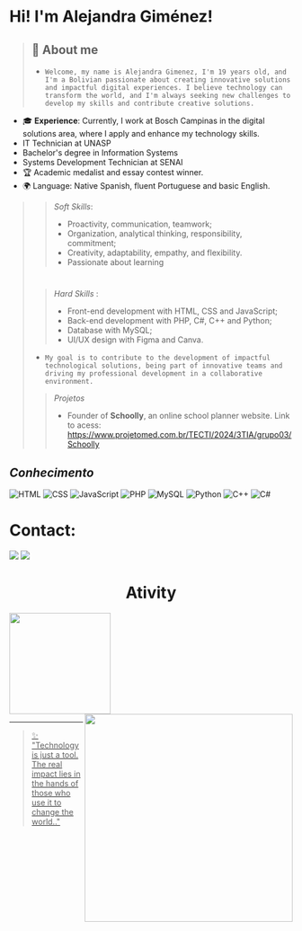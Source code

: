 # Hi! I'm Alejandra Giménez! 

>## 🚀 About me
>- `Welcome, my name is Alejandra Gimenez, I'm 19 years old, and I'm a Bolivian passionate about creating innovative solutions and impactful digital experiences. I believe technology can transform the world, and I'm always seeking new challenges to develop my skills and contribute creative solutions.`
- 🎓 **Experience**: Currently, I work at Bosch Campinas in the digital solutions area, where I apply and enhance my technology skills.
 - IT Technician at UNASP
 - Bachelor's degree in Information Systems
 - Systems Development Technician at SENAI
- 🏆 Academic medalist and essay contest winner.
- 🌍 Language: Native Spanish, fluent Portuguese and basic English.
>>_Soft Skills_:
  >>- Proactivity, communication, teamwork;
  >>- Organization, analytical thinking, responsibility, commitment;
  >>- Creativity, adaptability, empathy, and flexibility.
  >>- Passionate about learning
>#
>>_Hard Skills_ :
  >>- Front-end development with HTML, CSS and JavaScript;
  >>- Back-end development with PHP, C#, C++ and Python;
  >>- Database with MySQL;
  >>- UI/UX design with Figma and Canva.
>- `My goal is to contribute to the development of impactful technological solutions, being part of innovative teams and driving my professional development in a collaborative environment.`
>>_Projetos_
  >>- Founder of **Schoolly**, an online school planner website. Link to acess: https://www.projetomed.com.br/TECTI/2024/3TIA/grupo03/Schoolly

## _Conhecimento_
![HTML](https://img.shields.io/badge/HTML5-E34F26?style=for-the-badge&logo=html5&logoColor=white)
![CSS](https://img.shields.io/badge/CSS3-1572B6?style=for-the-badge&logo=css3&logoColor=white)
![JavaScript](https://img.shields.io/badge/JavaScript-F7DF1E?style=for-the-badge&logo=javascript&logoColor=black)
![PHP](https://img.shields.io/badge/PHP-777BB4?style=for-the-badge&logo=php&logoColor=white)
![MySQL](https://img.shields.io/badge/MySQL-4479A1?style=for-the-badge&logo=mysql&logoColor=white)
![Python](https://img.shields.io/badge/Python-3776AB?style=for-the-badge&logo=python&logoColor=white)
![C++](https://img.shields.io/badge/C%2B%2B-00599C?style=for-the-badge&logo=c%2B%2B&logoColor=white)
![C#](https://img.shields.io/badge/C%23-239120?style=for-the-badge&logo=csharp&logoColor=white)

#

# Contact: 
<div> 
  <a href="https://www.linkedin.com/in/alejandra-gim%C3%A9nez-a76b4828a/" target="_blank"><img src="https://img.shields.io/badge/-LinkedIn-%230077B5?style=for-the-badge&logo=linkedin&logoColor=white" target="_blank"></a> 
  <a href = "mailto:alemichgimenez@gmail.com"><img src="https://img.shields.io/badge/-Gmail-%23333?style=for-the-badge&logo=gmail&logoColor=white" target="_blank"></a>
</div>

#

<h1 align="center"> Ativity </h1>
<a href="https://github.com/Ale-Gimenez">
  
<img loading="lazy" height="180em" src="https://github-readme-stats.vercel.app/api/top-langs/?username=Ale-Gimenez&layout=compact&langs_count=7&theme=chartreuse-dark"/>
<img  align="right" width= "370px" src= "https://github-readme-stats.vercel.app/api/top-langs/?username=Ale-Gimenez&theme=tokyonight&layout=pie&include_all_commits=true" />

---

> ✨ "Technology is just a tool. The real impact lies in the hands of those who use it to change the world.."
